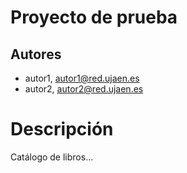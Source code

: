 # Proyecto de prueba

## Autores
* autor1, autor1@red.ujaen.es
* autor2, autor2@red.ujaen.es

# Descripción

Catálogo de libros...


